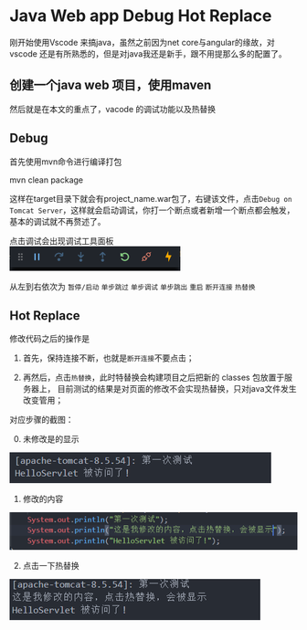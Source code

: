 # Java Web app Debug Hot Replace
刚开始使用Vscode 来搞java，虽然之前因为net core与angular的缘故，对vscode 还是有所熟悉的，但是对java我还是新手，跟不用提那么多的配置了。

## 创建一个java web 项目，使用maven

然后就是在本文的重点了，vacode 的调试功能以及热替换

## Debug
首先使用mvn命令进行编译打包

mvn clean package

这样在target目录下就会有project_name.war包了，右键该文件，点击`Debug on Tomcat Server`，这样就会启动调试，你打一个断点或者新增一个断点都会触发，基本的调试就不再赘述了。

点击调试会出现调试工具面板  
![./debug.png](./javaweb+测试热替换/debug.PNG)

从左到右依次为 `暂停/启动` `单步跳过` `单步调试` `单步跳出` `重启` `断开连接` `热替换`

## Hot Replace
修改代码之后的操作是

1. 首先，保持连接不断，也就是`断开连接`不要点击；

3. 再然后，点击`热替换`，此时特替换会构建项目之后把新的 classes 包放置于服务器上，
目前测试的结果是对页面的修改不会实现热替换，只对java文件发生改变管用；


对应步骤的截图：

0. 未修改是的显示

![](./javaweb+测试热替换/test1.png)

1. 修改的内容

![](./javaweb+测试热替换/updatejavacode.png)

2. 点击一下热替换

![](./javaweb+测试热替换/test2.png)

<!-- 20200413 -->